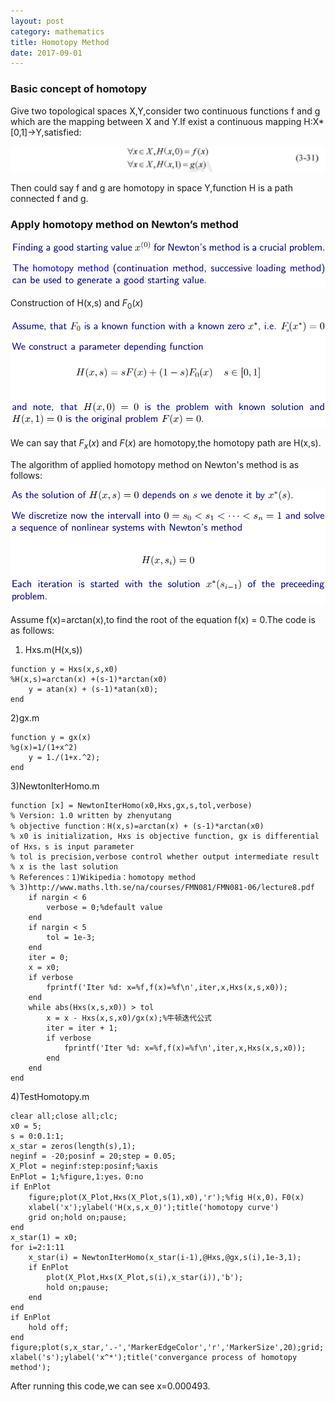 ```yaml
---
layout: post
category: mathematics
title: Homotopy Method
date: 2017-09-01
---
```


### Basic concept of homotopy

Give two topological spaces X,Y,consider two continuous functions f and g which are the mapping between X and Y.If exist a continuous mapping H:X\*[0,1]->Y,satisfied:

![](/assets/mathematics/homotopy_method/fig1.png)

Then could say f and g are homotopy in space Y,function H is a path connected f and g.

### Apply homotopy method on Newton’s method

![](/assets/mathematics/homotopy_method/fig2.png)

Construction of H(x,s) and $F_0(x)$

![](/assets/mathematics/homotopy_method/fig3.png)

We can say that $F_x(x)$ and $F(x)$ are homotopy,the homotopy path are H(x,s).

The algorithm of applied homotopy method on Newton's method is as follows:

![](/assets/mathematics/homotopy_method/fig4.png)

Assume f(x)=arctan(x),to find the root of the equation f(x) = 0.The code is as follows:



1) Hxs.m(H(x,s))

```
function y = Hxs(x,s,x0)  
%H(x,s)=arctan(x) +(s-1)*arctan(x0)  
    y = atan(x) + (s-1)*atan(x0);  
end
```

2)gx.m
```
function y = gx(x)  
%g(x)=1/(1+x^2)  
    y = 1./(1+x.^2);  
end
```

3)NewtonIterHomo.m
```
function [x] = NewtonIterHomo(x0,Hxs,gx,s,tol,verbose)  
% Version: 1.0 written by zhenyutang 
% objective function：H(x,s)=arctan(x) + (s-1)*arctan(x0)  
% x0 is initialization, Hxs is objective function, gx is differential of Hxs，s is input parameter  
% tol is precision,verbose control whether output intermediate result  
% x is the last solution 
% References：1)Wikipedia：homotopy method 
% 3)http://www.maths.lth.se/na/courses/FMN081/FMN081-06/lecture8.pdf  
    if nargin < 6  
        verbose = 0;%default value  
    end  
    if nargin < 5  
        tol = 1e-3;  
    end  
    iter = 0;  
    x = x0;  
    if verbose  
        fprintf('Iter %d: x=%f,f(x)=%f\n',iter,x,Hxs(x,s,x0));  
    end  
    while abs(Hxs(x,s,x0)) > tol  
        x = x - Hxs(x,s,x0)/gx(x);%牛顿迭代公式  
        iter = iter + 1;  
        if verbose  
            fprintf('Iter %d: x=%f,f(x)=%f\n',iter,x,Hxs(x,s,x0));  
        end  
    end  
end
```

4)TestHomotopy.m
```
clear all;close all;clc;  
x0 = 5;  
s = 0:0.1:1;  
x_star = zeros(length(s),1);  
neginf = -20;posinf = 20;step = 0.05;  
X_Plot = neginf:step:posinf;%axis  
EnPlot = 1;%figure,1:yes，0:no  
if EnPlot  
    figure;plot(X_Plot,Hxs(X_Plot,s(1),x0),'r');%fig H(x,0)，F0(x)  
    xlabel('x');ylabel('H(x,s,x_0)');title('homotopy curve')  
    grid on;hold on;pause;      
end  
x_star(1) = x0;  
for i=2:1:11  
    x_star(i) = NewtonIterHomo(x_star(i-1),@Hxs,@gx,s(i),1e-3,1);  
    if EnPlot  
        plot(X_Plot,Hxs(X_Plot,s(i),x_star(i)),'b');  
        hold on;pause;          
    end  
end  
if EnPlot  
    hold off;  
end  
figure;plot(s,x_star,'.-','MarkerEdgeColor','r','MarkerSize',20);grid;  
xlabel('s');ylabel('x^*');title('convergance process of homotopy method');
```

After running this code,we can see x=0.000493.
